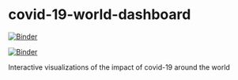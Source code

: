 # covid-19-world-dashboard

[![Binder](https://mybinder.org/badge_logo.svg)](https://mybinder.org/v2/gh/jochym/covid-19-world-dashboard/HEAD)

[![Binder](https://mybinder.org/badge_logo.svg)](https://mybinder.org/v2/gh/jochym/covid-19-world-dashboard/master?filepath=%2Fvoila%2Frender%2Fcovid_19_dashboard.ipynb)

Interactive visualizations of the impact of covid-19 around the world
